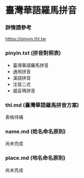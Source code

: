 臺灣華語羅馬拼音
================

### 詳情請參考
  <https://pinyin.thl.tw>

### pinyin.txt (拼音對照表)
 * 臺灣華語羅馬拼音
 * 通用拼音
 * 漢語拼音
 * 注音二式
 * 威妥瑪拼音

### thl.md (臺灣華語羅馬拼音方案)
表格待補

### name.md (姓名命名原則)
尚未完成

### place.md (地名命名原則)
尚未完成

